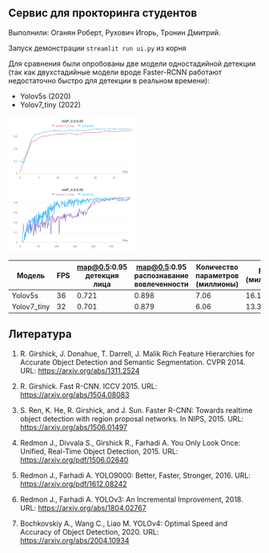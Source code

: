 ## Сервис для прокторинга студентов

Выполнили: Оганян Роберт, Рухович Игорь, Тронин Дмитрий.

Запуск демонстрации `streamlit run ui.py` из корня

Для сравнения были опробованы две модели одностадийной детекции (так как двухстадийные модели вроде Faster-RCNN работают недостаточно быстро для детекции в реальном времени):

* Yolov5s (2020)
* Yolov7_tiny (2022)

<img src="src/face.png" alt="face detection" style="zoom:25%;" />



<img src="src/engagement.png" alt="engagement recognition" style="zoom:25%;" />



| Модель      | FPS  | map@0.5:0.95  детекция лица | map@0.5:0.95  распознавание  вовлеченности | Количество  параметров (миллионы) | FLOPs (миллиарды) |
| ----------- | ---- | --------------------------- | ------------------------------------------ | --------------------------------- | ----------------- |
| Yolov5s     | 36   | 0.721                       | 0.898                                      | 7.06                              | 16.1              |
| Yolov7_tiny | 32   | 0.701                       | 0.879                                      | 6.06                              | 13.3              |

## Литература

1. R. Girshick, J. Donahue, T. Darrell, J. Malik Rich Feature Hierarchies for Accurate Object Detection and Semantic Segmentation. CVPR 2014. URL: https://arxiv.org/abs/1311.2524

2. R. Girshick. Fast R-CNN. ICCV 2015. URL: https://arxiv.org/abs/1504.08083

3. S. Ren, K. He, R. Girshick, and J. Sun. Faster R-CNN: Towards realtime object detection with region proposal networks. In NIPS, 2015. URL: https://arxiv.org/abs/1506.01497

4. Redmon J., Divvala S., Girshick R., Farhadi A. You Only Look Once: Unified, Real-Time Object Detection, 2015. URL: https://arxiv.org/pdf/1506.02640

5. Redmon J., Farhadi A. YOLO9000: Better, Faster, Stronger, 2016. URL: https://arxiv.org/pdf/1612.08242

6. Redmon J., Farhadi A. YOLOv3: An Incremental Improvement, 2018. URL: https://arxiv.org/abs/1804.02767

7. Bochkovskiy A., Wang C., Liao M. YOLOv4: Optimal Speed and Accuracy of Object Detection, 2020. URL: https://arxiv.org/abs/2004.10934 